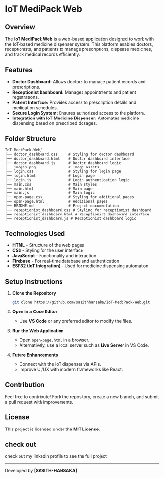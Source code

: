 # IoT MediPack Web

## Overview
The **IoT MediPack Web** is a web-based application designed to work with the IoT-based medicine dispenser system. This platform enables doctors, receptionists, and patients to manage prescriptions, dispense medicines, and track medical records efficiently.

## Features
- **Doctor Dashboard:** Allows doctors to manage patient records and prescriptions.
- **Receptionist Dashboard:** Manages appointments and patient registrations.
- **Patient Interface:** Provides access to prescription details and medication schedules.
- **Secure Login System:** Ensures authorized access to the platform.
- **Integration with IoT Medicine Dispenser:** Automates medicine dispensing based on prescribed dosages.

## Folder Structure
```
IoT-MediPack-Web/
│── doctor_dashboard.css     # Styling for doctor dashboard
│── doctor_dashboard.html    # Doctor dashboard interface
│── doctor_dashboard.js      # Doctor dashboard logic
│── images.png               # Image assets
│── login.css                # Styling for login page
│── login.html               # Login page
│── login.js                 # Login authentication logic
│── main.css                 # Main styles
│── main.html                # Main page
│── main.js                  # Main logic
│── open-page.css            # Styling for additional pages
│── open-page.html           # Additional pages
│── README.md                # Project documentation
│── receptionist_dashboard.css # Styling for receptionist dashboard
│── receptionist_dashboard.html # Receptionist dashboard interface
│── receptionist_dashboard.js # Receptionist dashboard logic
```

## Technologies Used
- **HTML** - Structure of the web pages
- **CSS** - Styling for the user interface
- **JavaScript** - Functionality and interaction
- **Firebase** - For real-time database and authentication
- **ESP32 (IoT Integration)** - Used for medicine dispensing automation

## Setup Instructions
1. **Clone the Repository**
   ```bash
   git clone https://github.com/sasithhansaka/IoT-MediPack-Web.git
   ```
2. **Open in a Code Editor**
   - Use **VS Code** or any preferred editor to modify the files.

3. **Run the Web Application**
   - Open `open-page.html` in a browser.
   - Alternatively, use a local server such as **Live Server** in VS Code.

4. **Future Enhancements**
   - Connect with the IoT dispenser via APIs.
   - Improve UI/UX with modern frameworks like React.

## Contribution
Feel free to contribute! Fork the repository, create a new branch, and submit a pull request with improvements.

## License
This project is licensed under the **MIT License**.

## check out 
check out my linkedin profile to see the full project

---
Developed by **[SASITH-HANSAKA]**
